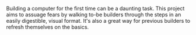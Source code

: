 Building a computer for the first time can be a daunting task. This project aims to assuage fears by walking to-be builders through the steps in an easily digestible, visual format. It's also a great way for previous builders to refresh themselves on the basics. 
